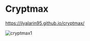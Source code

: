 # Cryptmax
https://ilyalarin95.github.io/cryptmax/

![cryptmax1](https://user-images.githubusercontent.com/91022778/167151504-d1120241-93da-4731-bd7f-c0e52d4ebec1.png)
